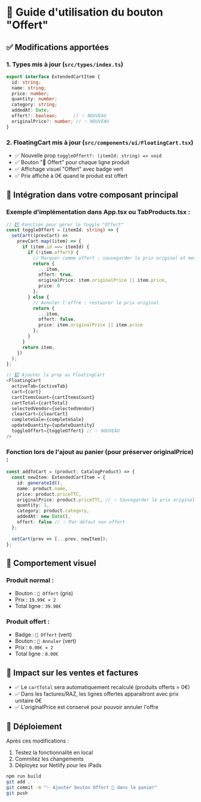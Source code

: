 # 🎁 Guide d'utilisation du bouton "Offert"

## ✅ Modifications apportées

### 1. Types mis à jour (`src/types/index.ts`)
```typescript
export interface ExtendedCartItem {
  id: string;
  name: string;
  price: number;
  quantity: number;
  category: string;
  addedAt: Date;
  offert?: boolean;      // ✨ NOUVEAU
  originalPrice?: number; // ✨ NOUVEAU
}
```

### 2. FloatingCart mis à jour (`src/components/ui/FloatingCart.tsx`)
- ✅ Nouvelle prop `toggleOffert?: (itemId: string) => void`
- ✅ Bouton "🎁 Offert" pour chaque ligne produit
- ✅ Affichage visuel "Offert" avec badge vert
- ✅ Prix affiché à 0€ quand le produit est offert

## 🧩 Intégration dans votre composant principal

### Exemple d'implémentation dans App.tsx ou TabProducts.tsx :

```typescript
// 1️⃣ Fonction pour gérer le toggle "Offert"
const toggleOffert = (itemId: string) => {
  setCart((prevCart) =>
    prevCart.map((item) => {
      if (item.id === itemId) {
        if (!item.offert) {
          // Marquer comme offert : sauvegarder le prix original et mettre à 0
          return {
            ...item,
            offert: true,
            originalPrice: item.originalPrice || item.price,
            price: 0
          };
        } else {
          // Annuler l'offre : restaurer le prix original
          return {
            ...item,
            offert: false,
            price: item.originalPrice || item.price
          };
        }
      }
      return item;
    })
  );
};

// 2️⃣ Ajouter la prop au FloatingCart
<FloatingCart
  activeTab={activeTab}
  cart={cart}
  cartItemsCount={cartItemsCount}
  cartTotal={cartTotal}
  selectedVendor={selectedVendor}
  clearCart={clearCart}
  completeSale={completeSale}
  updateQuantity={updateQuantity}
  toggleOffert={toggleOffert} // ✨ NOUVEAU
/>
```

### Fonction lors de l'ajout au panier (pour préserver originalPrice) :

```typescript
const addToCart = (product: CatalogProduct) => {
  const newItem: ExtendedCartItem = {
    id: generateId(),
    name: product.name,
    price: product.priceTTC,
    originalPrice: product.priceTTC, // ✨ Sauvegarder le prix original
    quantity: 1,
    category: product.category,
    addedAt: new Date(),
    offert: false // ✨ Par défaut non offert
  };
  
  setCart(prev => [...prev, newItem]);
};
```

## 🎨 Comportement visuel

### Produit normal :
- Bouton : `🎁 Offert` (gris)
- Prix : `19.99€ × 2`
- Total ligne : `39.98€`

### Produit offert :
- Badge : `🎁 Offert` (vert)
- Bouton : `🎁 Annuler` (vert)
- Prix : `0.00€ × 2`
- Total ligne : `0.00€`

## 💾 Impact sur les ventes et factures

- ✅ Le `cartTotal` sera automatiquement recalculé (produits offerts = 0€)
- ✅ Dans les factures/RAZ, les lignes offertes apparaîtront avec prix unitaire 0€
- ✅ L'originalPrice est conservé pour pouvoir annuler l'offre

## 🚀 Déploiement

Après ces modifications :
1. Testez la fonctionnalité en local
2. Commitez les changements
3. Déployez sur Netlify pour les iPads

```bash
npm run build
git add .
git commit -m "✨ Ajouter bouton Offert 🎁 dans le panier"
git push
```
